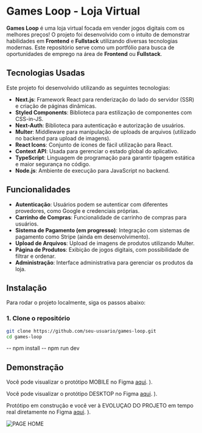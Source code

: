 # Games Loop - Loja Virtual

**Games Loop** é uma loja virtual focada em vender jogos digitais com os melhores preços! O projeto foi desenvolvido com o intuito de demonstrar habilidades em **Frontend** e **Fullstack** utilizando diversas tecnologias modernas. Este repositório serve como um portfólio para busca de oportunidades de emprego na área de **Frontend** ou **Fullstack**.

## Tecnologias Usadas

Este projeto foi desenvolvido utilizando as seguintes tecnologias:

- **Next.js**: Framework React para renderização do lado do servidor (SSR) e criação de páginas dinâmicas.
- **Styled Components**: Biblioteca para estilização de componentes com CSS-in-JS.
- **Next-Auth**: Biblioteca para autenticação e autorização de usuários.
- **Multer**: Middleware para manipulação de uploads de arquivos (utilizado no backend para upload de imagens).
- **React Icons**: Conjunto de ícones de fácil utilização para React.
- **Context API**: Usada para gerenciar o estado global do aplicativo.
- **TypeScript**: Linguagem de programação para garantir tipagem estática e maior segurança no código.
- **Node.js**: Ambiente de execução para JavaScript no backend.

## Funcionalidades

- **Autenticação**: Usuários podem se autenticar com diferentes provedores, como Google e credenciais próprias.
- **Carrinho de Compras**: Funcionalidade de carrinho de compras para usuários.
- **Sistema de Pagamento (em progresso)**: Integração com sistemas de pagamento como Stripe (ainda em desenvolvimento).
- **Upload de Arquivos**: Upload de imagens de produtos utilizando Multer.
- **Página de Produtos**: Exibição de jogos digitais, com possibilidade de filtrar e ordenar.
- **Administração**: Interface administrativa para gerenciar os produtos da loja.

## Instalação

Para rodar o projeto localmente, siga os passos abaixo:

### 1. Clone o repositório

```bash
git clone https://github.com/seu-usuario/games-loop.git
cd games-loop
```
-- npm install
-- npm run dev

## Demonstração

Você pode visualizar o protótipo MOBILE no Figma [aqui](https://www.figma.com/proto/E1W2Aj08FVdOdKaFfEs4G5/GAMES-LOOP?node-id=1-2&node-type=canvas&t=7hwJBM5HaPup56Kn-0&scaling=scale-down&content-scaling=fixed&page-id=0%3A1).
).

Você pode visualizar o protótipo DESKTOP no Figma [aqui](https://www.figma.com/proto/E1W2Aj08FVdOdKaFfEs4G5/GAMES-LOOP?node-id=114-408&node-type=canvas&t=7hwJBM5HaPup56Kn-0&scaling=min-zoom&content-scaling=fixed&page-id=114%3A407).
).

Protótipo em construção e você ver à EVOLUÇAO DO PROJETO em tempo real diretamente no Figma
[aqui](https://www.figma.com/design/E1W2Aj08FVdOdKaFfEs4G5/GAMES-LOOP?node-id=114-407&node-type=canvas&t=7hwJBM5HaPup56Kn-0).
).


![PAGE HOME](https://github.com/user-attachments/assets/4b0f681a-8c77-4ea3-89ff-a55f68ffacfc)
